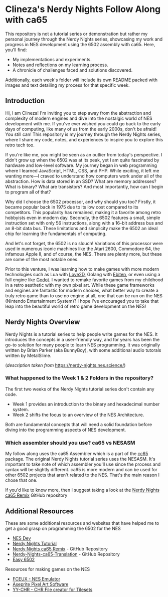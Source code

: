 # Clineza's Nerdy Nights Follow Along with ca65
This repository is not a tutorial series or demonstration but rather my personal journey through the Nerdy Nights series, showcasing my work and progress in NES development using the 6502 assembly with ca65. Here, you'll find:
- My implementations and experiments.
- Notes and reflections on my learning process.
- A chronicle of challenges faced and solutions discovered.

Additionally, each week's folder will include its own README packed with  images and text detailing my process for that specific week.

## Introduction
Hi, I am Clineza! I'm inviting you to step away from the abstraction and complexity of modern engines and dive into the nostalgic world of NES development with me. If you've ever wished you could go back to the early days of computing, like many of us from the early 2000s, don't be afraid! You still can! This repository is my journey through the Nerdy Nights series, where I share my code, notes, and experiences to inspire you to explore this retro tech too.

If you're like me, you might be seen as an outlier from today's perspective. I didn't grow up when the 6502 was at its peak, yet I am quite fascinated by hardware and low-level software. My journey began in web programming where I learned JavaScript, HTML, CSS, and PHP. While exciting, it left me wanting more—I craved to understand how computers work under all of the abstraction. How is data stored in an SSD? What are memory addresses? What is binary? What are transistors? And most importantly, how can I begin to program all of that?

Why did I choose the 6502 processor, and why should you too? Firstly, it became popular back in 1975 due to its low cost compared to its competitors. This popularity has remained, making it a favorite among retro hobbyists even in modern day. Secondly, the 6502 features a small, simple instruction set with only 56 instructions, along with a 16-bit address bus and an 8-bit data bus. These limitations and simplicity make the 6502 an ideal chip for learning the fundamentals of computing.

And let's not forget, the 6502 is no slouch! Variations of this processor were used in numerous iconic machines like the Atari 2600, Commodore 64, the infamous Apple II, and of course, the NES. There are plenty more, but these are some of the most notable ones.

Prior to this venture, I was learning how to make games with more modern technologies such as Lua with [Love2D](https://love2d.org/), Golang with [Ebiten](https://ebitengine.org/), or even using a full engine like [Godot](https://godotengine.org/). I wanted to remake favorite games from my childhood in a retro aesthetic with my own pixel art. While these game frameworks and engines are fantastic for modern choices, what better way to create a truly retro game than to use no engine at all, one that can be run on the NES (Nintendo Entertainment System)? I hope I've encouraged you to take that leap into the beautiful world of retro game development on the NES!

## Nerdy Nights Overview
Nerdy Nights is a tutorial series to help people write games for the NES. It introduces the concepts in a user-friendly way, and for years has been the go-to solution for many people to learn NES programming. It was originally written by Brian Parker (aka BunnyBoy), with some additional audio tutorals written by MetalSlime. 

(*description taken from* https://nerdy-nights.nes.science/)

### What happened to the Week 1 & 2 Folders in the repository?
The first two weeks of the Nerdy Nights tutorial series don't contain any code. 
- Week 1 provides an introduction to the binary and hexadecimal number system.
- Week 2 shifts the focus to an overview of the NES Architecture.
  
Both are fundamental concepts that will need a solid foundation before diving into the programming aspects of NES development.

### Which assembler should you use? ca65 vs NESASM

My follow along uses the ca65 Assembler which is a part of the [cc65](https://cc65.github.io/) package. The original Nerdy Nights tutorial series uses the NESASM. It's important to take note of which assembler you'll use since the process and syntax will be slightly different. ca65 is more modern and can be used for other 6502 projects that aren't related to the NES. That's the main reason I chose that one.

If you'd like to know more, then I suggest taking a look at the [Nerdy Nights ca65 Remix](https://github.com/ddribin/nerdy-nights/tree/master) GitHub repository



## Additional Resources
These are some additional resources and websites that have helped me to get a good grasp on programming the 6502 for the NES
- [NES Dev](https://www.nesdev.org/)
- [Nerdy Nights Tutorial](https://nerdy-nights.nes.science/)
- [Nerdy Nights ca65 Remix](https://github.com/ddribin/nerdy-nights/tree/master) - GitHub Repository
- [Nerdy-Nights-ca65-Translation](https://github.com/JamesSheppardd/Nerdy-Nights-ca65-Translation) - GitHub Repository
- [Easy 6502](https://skilldrick.github.io/easy6502/)

Resources for making games on the NES
- [FCEUX - NES Emulator](https://fceux.com/web/home.html)
- [Aseprite Pixel Art Software](https://www.aseprite.org/)
- [YY-CHR - CHR File creator for Tilesets](https://www.nesdev.org/wiki/YY-CHR)
